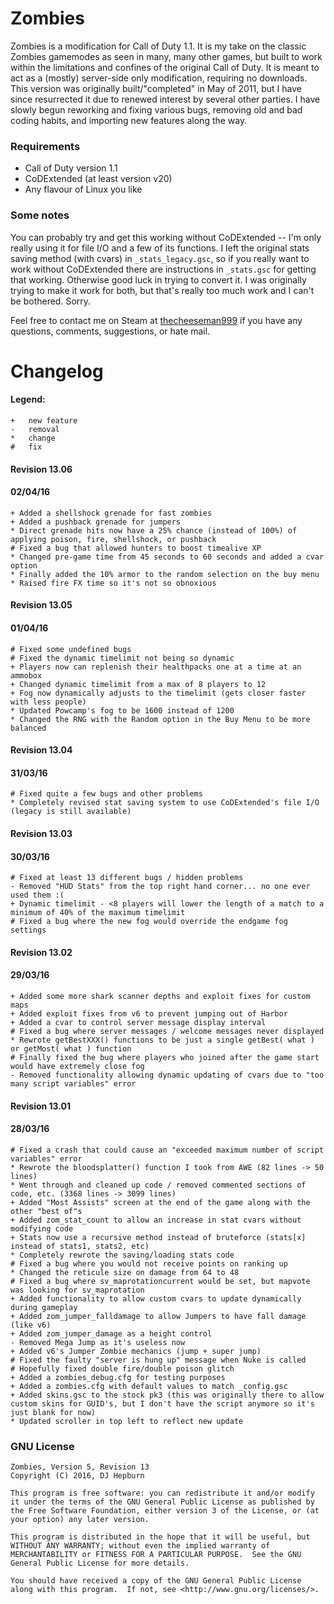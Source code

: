 # Zombies 

Zombies is a modification for Call of Duty 1.1. It is my take on the classic Zombies gamemodes as seen in many, many other games, but built to work within the limitations and confines of the original Call of Duty. It is meant to act as a (mostly) server-side only modification, requiring no downloads. This version was originally built/"completed" in May of 2011, but I have since resurrected it due to renewed interest by several other parties. I have slowly begun reworking and fixing various bugs, removing old and bad coding habits, and importing new features along the way. 

### Requirements

- Call of Duty version 1.1
- CoDExtended (at least version v20)
- Any flavour of Linux you like

### Some notes

You can probably try and get this working without CoDExtended -- I'm only really using it for file I/O and a few of its functions. I left the original stats saving method (with cvars) in `_stats_legacy.gsc`, so if you really want to work without CoDExtended there are instructions in `_stats.gsc` for getting that working. Otherwise good luck in trying to convert it. I was originally trying to make it work for both, but that's really too much work and I can't be bothered. Sorry.

Feel free to contact me on Steam at [thecheeseman999](http://steamcommunity.com/id/thecheeseman999/) if you have any questions, comments, suggestions, or hate mail.

# Changelog

#### Legend:
    +   new feature
    -   removal
    *   change
    #   fix

#### Revision 13.06
#### 02/04/16

    + Added a shellshock grenade for fast zombies
    + Added a pushback grenade for jumpers
    * Direct grenade hits now have a 25% chance (instead of 100%) of applying poison, fire, shellshock, or pushback
    # Fixed a bug that allowed hunters to boost timealive XP
    * Changed pre-game time from 45 seconds to 60 seconds and added a cvar option
    * Finally added the 10% armor to the random selection on the buy menu
    * Raised fire FX time so it's not so obnoxious

#### Revision 13.05
#### 01/04/16

    # Fixed some undefined bugs 
    # Fixed the dynamic timelimit not being so dynamic
    + Players now can replenish their healthpacks one at a time at an ammobox
    + Changed dynamic timelimit from a max of 8 players to 12
    + Fog now dynamically adjusts to the timelimit (gets closer faster with less people)
    * Updated Powcamp's fog to be 1600 instead of 1200
    * Changed the RNG with the Random option in the Buy Menu to be more balanced

#### Revision 13.04
#### 31/03/16

    # Fixed quite a few bugs and other problems
    * Completely revised stat saving system to use CoDExtended's file I/O (legacy is still available)    

#### Revision 13.03
#### 30/03/16
    # Fixed at least 13 different bugs / hidden problems 
    - Removed "HUD Stats" from the top right hand corner... no one ever used them :(
    + Dynamic timelimit - <8 players will lower the length of a match to a minimum of 40% of the maximum timelimit
    # Fixed a bug where the new fog would override the endgame fog settings

#### Revision 13.02
#### 29/03/16

    + Added some more shark scanner depths and exploit fixes for custom maps
    + Added exploit fixes from v6 to prevent jumping out of Harbor
    + Added a cvar to control server message display interval
    # Fixed a bug where server messages / welcome messages never displayed
    * Rewrote getBestXXX() functions to be just a single getBest( what ) or getMost( what ) function
    # Finally fixed the bug where players who joined after the game start would have extremely close fog
    - Removed functionality allowing dynamic updating of cvars due to "too many script variables" error

#### Revision 13.01
#### 28/03/16

    # Fixed a crash that could cause an "exceeded maximum number of script variables" error
    * Rewrote the bloodsplatter() function I took from AWE (82 lines -> 50 lines)
    * Went through and cleaned up code / removed commented sections of code, etc. (3368 lines -> 3099 lines)
    + Added "Most Assists" screen at the end of the game along with the other "best of"s
    + Added zom_stat_count to allow an increase in stat cvars without modifying code
    + Stats now use a recursive method instead of bruteforce (stats[x] instead of stats1, stats2, etc)
    * Completely rewrote the saving/loading stats code
    # Fixed a bug where you would not receive points on ranking up
    * Changed the reticule size on damage from 64 to 48
    # Fixed a bug where sv_maprotationcurrent would be set, but mapvote was looking for sv_maprotation
    + Added functionality to allow custom cvars to update dynamically during gameplay
    + Added zom_jumper_falldamage to allow Jumpers to have fall damage (like v6)
    + Added zom_jumper_damage as a height control
    - Removed Mega Jump as it's useless now
    + Added v6's Jumper Zombie mechanics (jump + super jump)
    # Fixed the faulty "server is hung up" message when Nuke is called
    # Hopefully fixed double fire/double poison glitch
    + Added a zombies_debug.cfg for testing purposes
    + Added a zombies.cfg with default values to match _config.gsc
    + Added skins.gsc to the stock pk3 (this was originally there to allow custom skins for GUID's, but I don't have the script anymore so it's just blank for now)
    * Updated scroller in top left to reflect new update

### GNU License

```
Zombies, Version 5, Revision 13
Copyright (C) 2016, DJ Hepburn

This program is free software: you can redistribute it and/or modify it under the terms of the GNU General Public License as published by the Free Software Foundation, either version 3 of the License, or (at your option) any later version.

This program is distributed in the hope that it will be useful, but WITHOUT ANY WARRANTY; without even the implied warranty of MERCHANTABILITY or FITNESS FOR A PARTICULAR PURPOSE.  See the GNU General Public License for more details.

You should have received a copy of the GNU General Public License along with this program.  If not, see <http://www.gnu.org/licenses/>.
```
